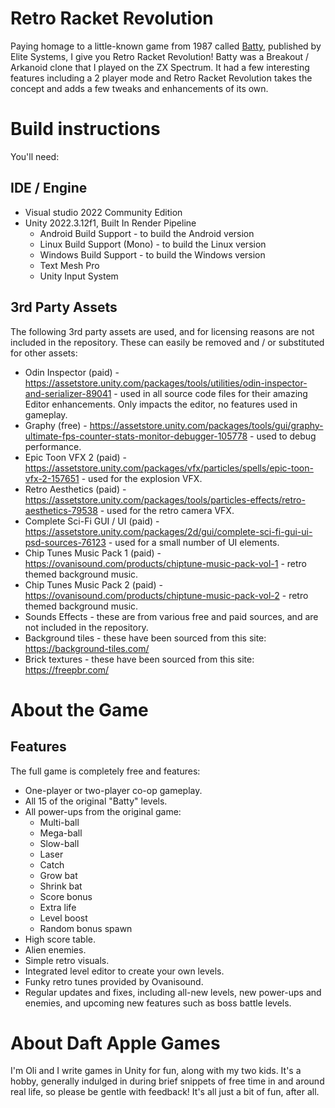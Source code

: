 # Retro Racket Revolution
Paying homage to a little-known game from 1987 called [Batty](https://en.wikipedia.org/wiki/Batty_(video_game)), published by Elite Systems, I give you Retro Racket Revolution! Batty was a Breakout / Arkanoid clone that I played on the ZX Spectrum. It had a few interesting features including a 2 player mode and Retro Racket Revolution takes the concept and adds a few tweaks and enhancements of its own.

# Build instructions

You'll need:

## IDE / Engine

- Visual studio 2022 Community Edition
- Unity 2022.3.12f1, Built In Render Pipeline
  - Android Build Support - to build the Android version
  - Linux Build Support (Mono) - to build the Linux version
  - Windows Build Support - to build the Windows version
  - Text Mesh Pro
  - Unity Input System

## 3rd Party Assets

The following 3rd party assets are used, and for licensing reasons are not included in the repository. These can easily be removed and / or substituted for other assets:

- Odin Inspector (paid) - https://assetstore.unity.com/packages/tools/utilities/odin-inspector-and-serializer-89041 - used in all source code files for their amazing Editor enhancements. Only impacts the editor, no features used in gameplay.
- Graphy (free) - https://assetstore.unity.com/packages/tools/gui/graphy-ultimate-fps-counter-stats-monitor-debugger-105778 - used to debug performance.
- Epic Toon VFX 2 (paid) - https://assetstore.unity.com/packages/vfx/particles/spells/epic-toon-vfx-2-157651 - used for the explosion VFX.
- Retro Aesthetics (paid) - https://assetstore.unity.com/packages/tools/particles-effects/retro-aesthetics-79538 - used for the retro camera VFX.
- Complete Sci-Fi GUI / UI (paid) - https://assetstore.unity.com/packages/2d/gui/complete-sci-fi-gui-ui-psd-sources-76123 - used for a small number of UI elements.
- Chip Tunes Music Pack 1 (paid) - https://ovanisound.com/products/chiptune-music-pack-vol-1 - retro themed background music.
- Chip Tunes Music Pack 2 (paid) - https://ovanisound.com/products/chiptune-music-pack-vol-2 - retro themed background music.
- Sounds Effects - these are from various free and paid sources, and are not included in the repository.
- Background tiles - these have been sourced from this site: https://background-tiles.com/
- Brick textures - these have been sourced from this site: https://freepbr.com/



# About the Game

## Features

The full game is completely free and features:

- One-player or two-player co-op gameplay.
- All 15 of the original "Batty" levels.
- All power-ups from the original game:
  - Multi-ball
  - Mega-ball
  - Slow-ball
  - Laser
  - Catch
  - Grow bat
  - Shrink bat
  - Score bonus
  - Extra life
  - Level boost
  - Random bonus spawn
- High score table.
- Alien enemies.
- Simple retro visuals.
- Integrated level editor to create your own levels.
- Funky retro tunes provided by Ovanisound.
- Regular updates and fixes, including all-new levels, new power-ups and enemies, and upcoming new features such as boss battle levels.

# About Daft Apple Games

I'm Oli and I write games in Unity for fun, along with my two kids. It's a hobby, generally indulged in during brief snippets of free time in and around real life, so please be gentle with feedback! It's all just a bit of fun, after all.
